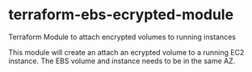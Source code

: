 # terraform-ebs-ecrypted-module
Terraform Module to attach encrypted volumes to running instances

This module will create an attach an ecrypted volume to a running EC2 instance.
The EBS volume and instance needs to be in the same AZ.
